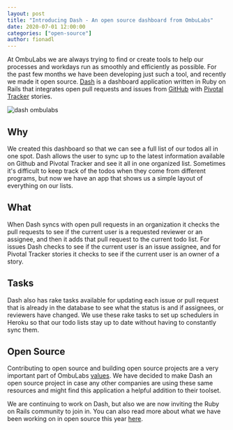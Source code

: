 ```yaml
---
layout: post
title: "Introducing Dash - An open source dashboard from OmbuLabs"
date: 2020-07-01 12:00:00
categories: ["open-source"]
author: fionadl
---
```


At OmbuLabs we are always trying to find or create tools to help our processes and workdays run as smoothly and efficiently as possible. For the past few months we have been developing just such a tool, and recently we made it open source. [Dash](https://github.com/fastruby/dash) is a dashboard application written in Ruby on Rails that integrates open pull requests and issues from [GitHub](https://github.com/) with [Pivotal Tracker](https://www.pivotaltracker.com/) stories.

<!--more-->

<img src="/blog/assets/images/dash.png" alt="dash ombulabs" class="medium-img">

## Why

We created this dashboard so that we can see a full list of our todos all in one spot. Dash allows the user to sync up to the latest information available on Github and Pivotal Tracker and see it all in one organized list. Sometimes it's difficult to keep track of the todos when they come from different programs, but now we have an app that shows us a simple layout of everything on our lists.

## What

When Dash syncs with open pull requests in an organization it checks the pull requests to see if the current user is a requested reviewer or an assignee, and then it adds that pull request to the current todo list. For issues Dash checks to see if the current user is an issue assignee, and for Pivotal Tracker stories it checks to see if the current user is an owner of a story.

## Tasks

Dash also has rake tasks available for updating each issue or pull request that is already in the database to see what the status is and if assignees, or reviewers have changed. We use these rake tasks to set up schedulers in Heroku so that our todo lists stay up to date without having to constantly sync them.

## Open Source

Contributing to open source and building open source projects are a very important part of OmbuLabs [values](https://www.ombulabs.com/blog/values/our-values.html). We have decided to make Dash an open source project in case any other companies are using these same resources and might find this application a helpful addition to their toolset.

We are continuing to work on Dash, but also we are now inviting the Ruby on Rails community to join in. You can also read more about what we have been working on in open source this year [here](https://www.ombulabs.com/blog/open-source/open-source-report-q1.html).

